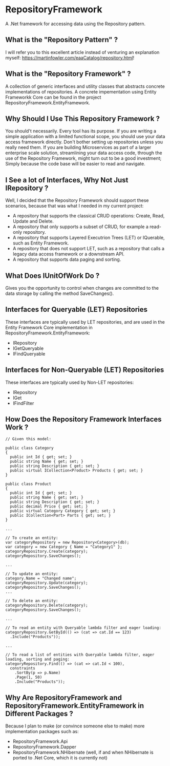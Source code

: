 # RepositoryFramework
A .Net framework for accessing data using the Repository pattern.

## What is the "Repository Pattern" ?
I will refer you to this excellent article instead of venturing an explanation myself: https://martinfowler.com/eaaCatalog/repository.html!

## What is the "Repository Framework" ?
A collection of generic interfaces and utility classes that abstracts concrete implementations of repositories.
A concrete impementation using Entity Frameworkk Core can be found in the project RepositoryFramework.EntityFramework. 

## Why Should I Use This Repository Framework ?
You should't necessarily. Every tool has its purpose. 
If you are writing a simple application with a limited functional scope, you should use your data access framework directly. 
Don't bother setting up repositories unless you really need them. 
If you are building Microservices as part of a larger enterprise scale solution, streamlining your data access code, through the use of the Repository Framework, might turn out to be a good investment;
Simply because the code base will be easier to read and navigate.

## I See a lot of Interfaces, Why Not Just IRepository ?
Well, I decided that the Repository Framework should support these scenarios, because that was what I needed in my current project:
* A repository that supports the classical CRUD operations: Create, Read, Update and Delete.
* A repository that only supports a subset of CRUD, for example a read-only repository.
* A repository that supports Layered Executrion Trees (LET) or IQuerable, such as Entity Framework.
* A repository that does not support LET, such as a repository that calls a legacy data access framework or a downstream API.
* A repository that supports data paging and sorting.

## What Does IUnitOfWork Do ?
Gives you the opportunity to control when changes are committed to the data storage by calling the method SaveChanges().

## Interfaces for Queryable (LET) Repositories
These interfaces are typically used by LET repositories, and are used in the Entity Framework Core implementation in RepositoryFramework.EntityFramework:
* IRepository
* IGetQueryable
* IFindQueryable

## Interfaces for Non-Queryable (LET) Repositories
These interfaces are typically used by Non-LET repositories:
* IRepository
* IGet
* IFindFilter

## How Does the Repository Framework Interfaces Work ?
  ~~~~
  // Given this model:
	
  public class Category
  {
    public int Id { get; set; }
    public string Name { get; set; }
    public string Description { get; set; }
    public virtual ICollection<Product> Products { get; set; }
  }

  public class Product
  {
    public int Id { get; set; }
    public string Name { get; set; }
    public string Description { get; set; }
    public decimal Price { get; set; }
    public virtual Category Category { get; set; }
    public ICollection<Part> Parts { get; set; }
  }

  ...

  // To create an entity:
  var categoryRepository = new Repository<Category>(db);
  var category = new Category { Name = "Category1" };
  categoryRepository.Create(category);
  categoryRepository.SaveChanges();

  ...

  // To update an entity:
  category.Name = "Changed name";
  categoryRepository.Update(category);
  categoryRepository.SaveChanges();
  ...

  // To delete an entity:
  categoryRepository.Delete(category);
  categoryRepository.SaveChanges();

  ...

  // To read an entity with Queryable lambda filter and eager loading:
  categoryRepository.GetById(() => (cat => cat.Id == 123)
    .Include("Products"));

  ...

  // To read a list of entities with Queryable lambda filter, eager loading, sorting and paging:
  categoryRepository.Find(() => (cat => cat.Id < 100),
    constraints
      .SortBy(p => p.Name)
      .Page(1, 50)
      .Include("Products"));

  ~~~~

## Why Are RepositoryFramework and RepositoryFramework.EntityFramework in Different Packages ?
Because I plan to make (or convince someone else to make) more implementation packages such as:
* RepositoryFramework.Api
* RepositoryFramework.Dapper
* RepositoryFramework.NHibernate (well, if and when NHibernate is ported to .Net Core, which it is currently not)